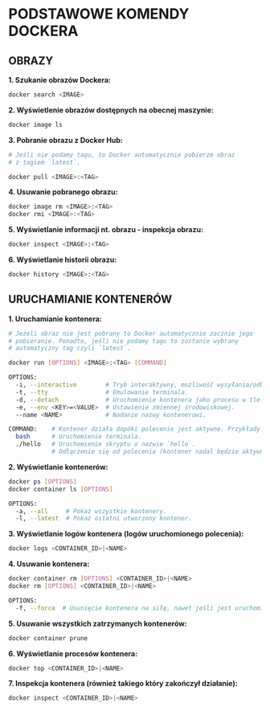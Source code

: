 # **PODSTAWOWE KOMENDY DOCKERA**

## **OBRAZY**

**1. Szukanie obrazów Dockera:**

```bash
docker search <IMAGE>
```

**2. Wyświetlenie obrazów dostępnych na obecnej maszynie:**

```bash
docker image ls
```

**3. Pobranie obrazu z Docker Hub:**

```bash
# Jeśli nie podamy tagu, to Docker automatycznie pobierze obraz
# z tagiem `latest`.

docker pull <IMAGE>:<TAG>
```

**4. Usuwanie pobranego obrazu:**

```bash
docker image rm <IMAGE>:<TAG>
docker rmi <IMAGE>:<TAG>
```

**5. Wyświetlanie informacji nt. obrazu - inspekcja obrazu:**

```bash
docker inspect <IMAGE>:<TAG>
```

**6. Wyświetlanie historii obrazu:**

```bash
docker history <IMAGE>:<TAG>
```

## **URUCHAMIANIE KONTENERÓW**

**1. Uruchamianie kontenera:**

```bash
# Jeżeli obraz nie jest pobrany to Docker automatycznie zacznie jego
# pobieranie. Ponadto, jeśli nie podamy tagu to zostanie wybrany 
# automatyczny tag czyli `latest`.

docker run [OPTIONS] <IMAGE>:<TAG> [COMMAND]

OPTIONS:
  -i, --interactive        # Tryb interaktywny, możliwość wysyłania/odbierania informacji.
  -t, --tty                # Emulowanie terminala.
  -d, --detach             # Uruchomienie kontenera jako procesu w tle.
  -e, --env <KEY>=<VALUE>  # Ustawienie zmiennej środowiskowej.
  --name <NAME>            # Nadanie nazwy kontenerowi. 

COMMAND:    # Kontener działa dopóki polecenie jest aktywne. Przykłady poleceń.
  bash      # Uruchomienie terminala.
  ./hello   # Uruchomienie skryptu o nazwie `hello`.
            # Odłączenie się od polecenia (kontener nadal będzie aktywny): CTRL + P, Q
```

**2. Wyświetlanie kontenerów:**

```bash
docker ps [OPTIONS]
docker container ls [OPTIONS]

OPTIONS:
  -a, --all     # Pokaż wszystkie kontenery.
  -l, --latest  # Pokaż ostatni utworzony kontener.
```

**3. Wyświetlanie logów kontenera (logów uruchomionego polecenia):**

```bash
docker logs <CONTAINER_ID>|<NAME>
```

**4. Usuwanie kontenera:**

```bash
docker container rm [OPTIONS] <CONTAINER_ID>|<NAME>
docker rm [OPTIONS] <CONTAINER_ID>|<NAME>

OPTIONS:
  -f, --force  # Usunięcie kontenera na siłę, nawet jeśli jest uruchomiony.
```

**5. Usuwanie wszystkich zatrzymanych kontenerów:**

```bash
docker container prune
```

**6. Wyświetlanie procesów kontenera:**

```bash
docker top <CONTAINER_ID>|<NAME>
```

**7. Inspekcja kontenera (również takiego który zakończył działanie):**

```bash
docker inspect <CONTAINER_ID>|<NAME>
```
